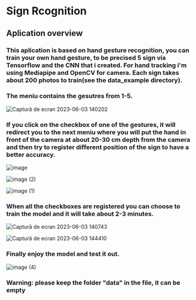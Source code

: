# Sign Rcognition
<h2>Aplication overview</h2>

<h3>This aplication is based on hand gesture recognition, you can train your own hand gesture, to be precised 5 sign via Tensorflow and the CNN that i created. For hand tracking i'm using Mediapipe and OpenCV for camera. Each sign takes about 200 photos to train(see the data_example directory).</h3>

<h3>The meniu contains the gesutres from 1-5.</h3>

![Captură de ecran 2023-06-03 140202](https://github.com/912-Dinu-TeodorGabriel/signRecognition/assets/115081686/26ce805a-b506-40b4-8602-ae1f2ea8532c)


<h3>If you click on the checkbox of one of the gestures, it will redirect you to the next meniu where you will put the hand in front of the camera at about 20-30 cm depth from the camera and then try to register different position of the sign to have a better accuracy.</h3>
  
![image](https://github.com/912-Dinu-TeodorGabriel/signRecognition/assets/115081686/4e57dd54-8d98-4944-a527-e0dcdcca1ef4)

![image (2)](https://github.com/912-Dinu-TeodorGabriel/signRecognition/assets/115081686/8c5078ac-9573-453b-9612-86b4be04c5e4)

![image (1)](https://github.com/912-Dinu-TeodorGabriel/signRecognition/assets/115081686/63e4b2e0-0915-4fef-803e-28153edd3803)


<h3>When all the checkboxes are registered you can choose to train the model and it will take about 2-3 minutes.</h3>

![Captură de ecran 2023-06-03 140743](https://github.com/912-Dinu-TeodorGabriel/signRecognition/assets/115081686/a9787882-865b-4fd4-9117-d23289504b7b)

![Captură de ecran 2023-06-03 144410](https://github.com/912-Dinu-TeodorGabriel/signRecognition/assets/115081686/61cd86a2-e7fd-44e1-aa34-c4cb72478386)


<h3>Finally enjoy the model and test it out.</h3>

![image (4)](https://github.com/912-Dinu-TeodorGabriel/signRecognition/assets/115081686/00a629ce-9dd9-48ff-b5d2-68b8e03acd04)

<h3> Warning: please keep the folder "data" in the file, it can be empty</h3>
